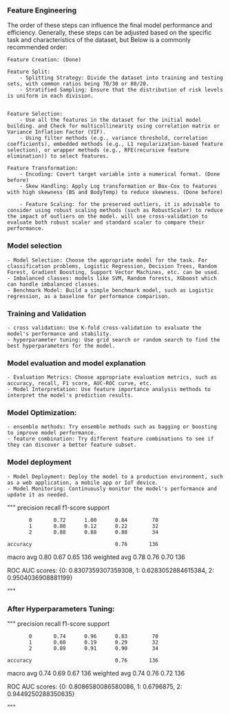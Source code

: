 
### Feature Engineering
The order of these steps can influence the final model performance and efficiency. Generally, these steps can be adjusted based on the specific task and characteristics of the dataset, but Below is a commonly recommended order:

    Feature Creation: (Done)
    
    Feature Split:
        - Splitting Strategy: Divide the dataset into training and testing sets, with common ratios being 70/30 or 80/20.
        - Stratified Sampling: Ensure that the distribution of risk levels is uniform in each division.


    Feature Selection: 
        - Use all the features in the dataset for the initial model building. and Check for multicollinearity using correlation matrix or Variance Inflation Factor (VIF).
        - Using filter methods (e.g., variance threshold, correlation coefficients), embedded methods (e.g., L1 regularization-based feature selection), or wrapper methods (e.g., RFE(recursive feature elimination)) to select features.

    Feature Transformation: 
        - Encoding: Covert target variable into a numerical format. (Done before)
        - Skew Handling: Apply Log transformation or Box-Cox to features with high skewness (BS and BodyTemp) to reduce skewness. (Done before)

        - Feature Scaling: for the preserved outliers, it is advisable to consider using robust scaling methods (such as RobustScaler) to reduce the impact of outliers on the model. will use cross-validation to evaluate both robust scaler and standard scaler to compare their performance.


### Model selection
    - Model Selection: Choose the appropriate model for the task. For classification problems, Logistic Regression, Decision Trees, Random Forest, Gradient Boosting, Support Vector Machines, etc. can be used.
    - Imbalanced classes: models like SVM, Random forests, XGboost which can handle imbalanced classes.
    - Benchmark Model: Build a simple benchmark model, such as Logistic regression, as a baseline for performance comparison.

### Training and Validation
    - cross validation: Use K-fold cross-validation to evaluate the model's performance and stability.
    - hyperparameter tuning: Use grid search or random search to find the best hyperparameters for the model.

### Model evaluation and model explanation
    - Evaluation Metrics: Choose appropriate evaluation metrics, such as accuracy, recall, F1 score, AUC-ROC curve, etc.
    - Model Interpretation: Use feature importance analysis methods to interpret the model's prediction results.

### Model Optimization:
    - ensemble methods: Try ensemble methods such as bagging or boosting to improve model performance.
    - feature combination: Try different feature combinations to see if they can discover a better feature subset.

### Model deployment
    - Model Deployment: Deploy the model to a production environment, such as a web application, a mobile app or IoT device.
    - Model Monitoring: Continuously monitor the model's performance and update it as needed.



"""
              precision    recall  f1-score   support

           0       0.72      1.00      0.84        70
           1       0.80      0.12      0.22        32
           2       0.88      0.88      0.88        34

    accuracy                           0.76       136
   macro avg       0.80      0.67      0.65       136
weighted avg       0.78      0.76      0.70       136

ROC AUC scores: 
{0: 0.8307359307359308, 1: 0.6283052884615384, 2: 0.9504036908881199}

"""

### After Hyperparameters Tuning:
"""
              precision    recall  f1-score   support

           0       0.74      0.96      0.83        70
           1       0.60      0.19      0.29        32
           2       0.89      0.91      0.90        34

    accuracy                           0.76       136
   macro avg       0.74      0.69      0.67       136
weighted avg       0.74      0.76      0.72       136

ROC AUC scores:
{0: 0.8086580086580086, 1: 0.6796875, 2: 0.9449250288350635} 

"""
